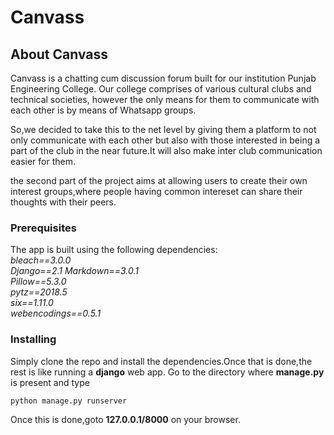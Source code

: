# Canvass

## About Canvass
Canvass is a chatting cum discussion forum built for our institution Punjab Engineering College.
Our college comprises of various cultural clubs and technical societies, however the only means for them to communicate with each other is by means of Whatsapp groups. 

So,we decided to take this to the net level by giving them a platform to not only communicate with each other but also with those interested in being a part of the club in the near future.It will also make inter club communication easier for them.

the second part of the project aims at allowing users to create their own interest groups,where people having common intereset can share their thoughts with their peers.


### Prerequisites

The app is built using the following dependencies:  
*bleach==3.0.0*  
*Django==2.1* 
*Markdown==3.0.1*   
*Pillow==5.3.0*   
*pytz==2018.5*   
*six==1.11.0*   
*webencodings==0.5.1*  

### Installing
Simply clone the repo and install the dependencies.Once that is done,the rest is like running a **django** web app.
Go to the directory where **manage.py** is present and type
```python
python manage.py runserver
```
Once this is done,goto 
**127.0.0.1/8000** 
on your browser.




